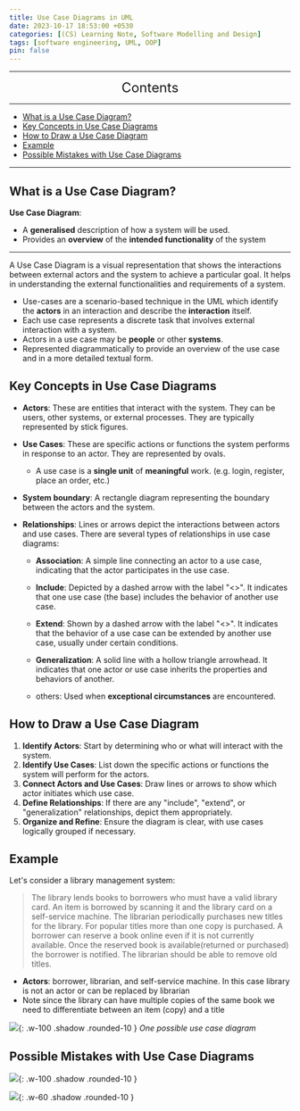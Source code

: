 ```yaml
---
title: Use Case Diagrams in UML
date: 2023-10-17 18:53:00 +0530
categories: [(CS) Learning Note, Software Modelling and Design]
tags: [software engineering, UML, OOP]
pin: false
---
```


---
<center><font size='5'> Contents </font></center>

---

<!-- TOC -->
  * [What is a Use Case Diagram?](#what-is-a-use-case-diagram)
  * [Key Concepts in Use Case Diagrams](#key-concepts-in-use-case-diagrams)
  * [How to Draw a Use Case Diagram](#how-to-draw-a-use-case-diagram)
  * [Example](#example)
  * [Possible Mistakes with Use Case Diagrams](#possible-mistakes-with-use-case-diagrams)
<!-- TOC -->

---

## What is a Use Case Diagram?

**Use Case Diagram**:
- A **generalised** description of how a system will be used.
- Provides an **overview** of the **intended functionality** of the system

---

A Use Case Diagram is a visual representation that shows the interactions between external actors and the system to achieve a particular goal. It helps in understanding the external functionalities and requirements of a system.

- Use-cases are a scenario-based technique in the UML which identify the **actors** in an interaction and describe the **interaction** itself.
- Each use case represents a discrete task that involves external interaction with a system.
- Actors in a use case may be **people** or other **systems**.
- Represented diagrammatically to provide an overview of the use case and in a more detailed textual form.

## Key Concepts in Use Case Diagrams

- **Actors**: These are entities that interact with the system. They can be users, other systems, or external processes. They are typically represented by stick figures.

- **Use Cases**: These are specific actions or functions the system performs in response to an actor. They are represented by ovals.
  - A use case is a **single unit** of **meaningful** work. (e.g. login, register, place an order, etc.)

- **System boundary**: A rectangle diagram representing the boundary between the actors and the system.

- **Relationships**: Lines or arrows depict the interactions between actors and use cases. There are several types of relationships in use case diagrams:

  - **Association**: A simple line connecting an actor to a use case, indicating that the actor participates in the use case.

  - **Include**: Depicted by a dashed arrow with the label "<<include>>". It indicates that one use case (the base) includes the behavior of another use case.

  - **Extend**: Shown by a dashed arrow with the label "<<extend>>". It indicates that the behavior of a use case can be extended by another use case, usually under certain conditions.

  - **Generalization**: A solid line with a hollow triangle arrowhead. It indicates that one actor or use case inherits the properties and behaviors of another.

  - others: Used when **exceptional circumstances** are encountered.

## How to Draw a Use Case Diagram

1. **Identify Actors**: Start by determining who or what will interact with the system.
2. **Identify Use Cases**: List down the specific actions or functions the system will perform for the actors.
3. **Connect Actors and Use Cases**: Draw lines or arrows to show which actor initiates which use case.
4. **Define Relationships**: If there are any "include", "extend", or "generalization" relationships, depict them appropriately.
5. **Organize and Refine**: Ensure the diagram is clear, with use cases logically grouped if necessary.

## Example

Let's consider a library management system:

> The library lends books to borrowers who must have a valid library card. An item is borrowed by scanning it and the library card on a self-service machine. The librarian periodically purchases new titles for the library. For popular titles more than one copy is purchased. A borrower can reserve a book online even if it is not currently available. Once the reserved book is available(returned or purchased) the borrower is notified. The librarian should be able to remove old titles.


- **Actors**: borrower, librarian, and self-service machine. In this case library is not an actor or can be replaced by librarian
- Note since the library can have multiple copies of the same book we need to differentiate between an item (copy) and a title

![](https://i.postimg.cc/y6TfJJyW/1696535555182.png){: .w-100 .shadow .rounded-10 }
_One possible use case diagram_

## Possible Mistakes with Use Case Diagrams

![](https://i.postimg.cc/FKnh9Nhp/ucu1.png){: .w-100 .shadow .rounded-10 }

![](https://i.postimg.cc/9QfqQXGw/ucu2.png){: .w-60 .shadow .rounded-10 }
